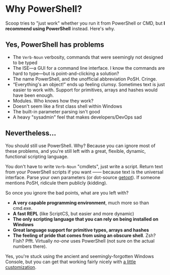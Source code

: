 # Why PowerShell?

Scoop tries to "just work" whether you run it from PowerShell or CMD, but **I recommend using PowerShell** instead. Here's why.

## Yes, PowerShell has problems

- The `Verb-Noun` verbosity, commands that were seemingly not designed to be typed
- The ISE—a GUI for a command line interface. I know the commands are hard to type—but is point-and-clicking a solution?
- The name PowerShell, and the unofficial abbreviation PoSH. Cringe.
- &ldquo;Everything's an object!&rdquo; ends up feeling clumsy. Sometimes text is just easier to work with. Support for primitives, arrays and hashes would have been enough.
- Modules. Who knows how they work?
- Doesn't seem like a first class shell within Windows
- The built-in parameter parsing isn't good
- A heavy "sysadmin" feel that makes developers/DevOps sad

## Nevertheless...

You should still use PowerShell. Why? Because you can ignore most of these problems, and you're still left with a great, flexible, dynamic, functional scripting language.

You don't have to write `Verb-Noun` "cmdlets", just write a script. Return text from your PowerShell scripts if you want —— because text is the universal interface. Parse your own parameters (or dot-source [getopt](https://github.com/lukesampson/psutils/blob/master/getopt.ps1)). If someone mentions PoSH, ridicule them publicly (kidding).

So once you ignore the bad points, what are you left with?

- **A very capable programming environment**, much more so than cmd.exe.
- **A fast REPL** (like ScriptCS, but easier and more dynamic)
- **The only scripting language that you can rely on being installed on Windows**
- **Great language support for primitive types, arrays and hashes**
- **The feeling of pride that comes from using an obscure shell**. Zsh? Fish? Pfft. Virtually _no-one_ uses PowerShell (not sure on the actual numbers there).

Yes, you're stuck using the ancient and seemingly-forgotten Windows Console, but you can get that working fairly nicely with [a little customization](../guides/Theming-Powershell.md).
